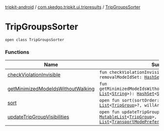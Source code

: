 [tripkit-android](../../index.md) / [com.skedgo.tripkit.ui.tripresults](../index.md) / [TripGroupsSorter](./index.md)

# TripGroupsSorter

`open class TripGroupsSorter`

### Functions

| Name | Summary |
|---|---|
| [checkViolationInvisible](check-violation-invisible.md) | `fun checkViolationInvisible(modeIds: `[`List`](https://kotlinlang.org/api/latest/jvm/stdlib/kotlin.collections/-list/index.html)`<`[`String`](https://kotlinlang.org/api/latest/jvm/stdlib/kotlin/-string/index.html)`>, removalModeIdSet: `[`HashSet`](https://docs.oracle.com/javase/7/docs/api/java/util/HashSet.html)`<`[`String`](https://kotlinlang.org/api/latest/jvm/stdlib/kotlin/-string/index.html)`>): `[`Boolean`](https://kotlinlang.org/api/latest/jvm/stdlib/kotlin/-boolean/index.html) |
| [getMinimizedModeIdsWithoutWalking](get-minimized-mode-ids-without-walking.md) | `fun getMinimizedModeIdsWithoutWalking(minimizedModeIds: `[`List`](https://kotlinlang.org/api/latest/jvm/stdlib/kotlin.collections/-list/index.html)`<`[`String`](https://kotlinlang.org/api/latest/jvm/stdlib/kotlin/-string/index.html)`>): `[`HashSet`](https://docs.oracle.com/javase/7/docs/api/java/util/HashSet.html)`<`[`String`](https://kotlinlang.org/api/latest/jvm/stdlib/kotlin/-string/index.html)`>` |
| [sort](sort.md) | `open fun sort(sortOrder: `[`Int`](https://kotlinlang.org/api/latest/jvm/stdlib/kotlin/-int/index.html)`, groups: `[`List`](https://kotlinlang.org/api/latest/jvm/stdlib/kotlin.collections/-list/index.html)`<`[`TripGroup`](../../com.skedgo.tripkit.routing/-trip-group/index.md)`>?, willArriveBy: `[`Boolean`](https://kotlinlang.org/api/latest/jvm/stdlib/kotlin/-boolean/index.html)`): `[`Unit`](https://kotlinlang.org/api/latest/jvm/stdlib/kotlin/-unit/index.html) |
| [updateTripGroupVisibilities](update-trip-group-visibilities.md) | `open fun updateTripGroupVisibilities(tripGroups: `[`MutableList`](https://kotlinlang.org/api/latest/jvm/stdlib/kotlin.collections/-mutable-list/index.html)`<`[`TripGroup`](../../com.skedgo.tripkit.routing/-trip-group/index.md)`>, modePreferences: `[`List`](https://kotlinlang.org/api/latest/jvm/stdlib/kotlin.collections/-list/index.html)`<`[`TransportModePreference`](../../com.skedgo.tripkit.ui.core.modeprefs/-transport-mode-preference/index.md)`>): `[`Unit`](https://kotlinlang.org/api/latest/jvm/stdlib/kotlin/-unit/index.html) |
